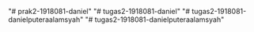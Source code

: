 "# prak2-1918081-daniel"
"# tugas2-1918081-daniel" 
"# tugas2-1918081-danielputeraalamsyah" 
"# tugas2-1918081-danielputeraalamsyah" 

